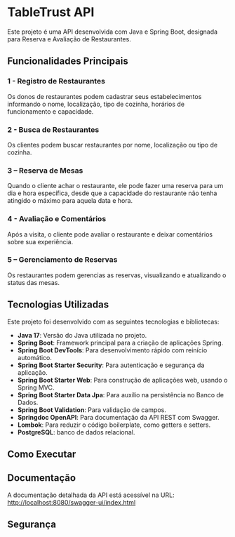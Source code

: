 # TableTrust API

Este projeto é uma API desenvolvida com Java e Spring Boot, designada para Reserva e Avaliação de Restaurantes.

## Funcionalidades Principais

### 1 - Registro de Restaurantes
Os donos de restaurantes podem cadastrar seus estabelecimentos informando o nome, localização, tipo de cozinha, horários de funcionamento e capacidade.

### 2 - Busca de Restaurantes
Os clientes podem buscar restaurantes por nome, localização ou tipo de cozinha.

### 3 – Reserva de Mesas
Quando o cliente achar o restaurante, ele pode fazer uma reserva para um dia e hora específica, desde que a capacidade do restaurante não tenha atingido o máximo para aquela data e hora.

### 4 - Avaliação e Comentários
Após a visita, o cliente pode avaliar o restaurante e deixar comentários sobre sua experiência.

### 5 – Gerenciamento de Reservas
Os restaurantes podem gerencias as reservas, visualizando e atualizando o status das mesas.

## Tecnologias Utilizadas

Este projeto foi desenvolvido com as seguintes tecnologias e bibliotecas:

- **Java 17**: Versão do Java utilizada no projeto.
- **Spring Boot**: Framework principal para a criação de aplicações Spring.
- **Spring Boot DevTools**: Para desenvolvimento rápido com reinício automático.
- **Spring Boot Starter Security**: Para autenticação e segurança da aplicação.
- **Spring Boot Starter Web**: Para construção de aplicações web, usando o Spring MVC.
- **Spring Boot Starter Data Jpa**: Para auxílio na persistência no Banco de Dados.
- **Spring Boot Validation**: Para validação de campos.
- **Springdoc OpenAPI**: Para documentação da API REST com Swagger.
- **Lombok**: Para reduzir o código boilerplate, como getters e setters.
- **PostgreSQL**: banco de dados relacional.


## Como Executar

## Documentação

A documentação detalhada da API está acessível na URL:
[http://localhost:8080/swagger-ui/index.html](http://localhost:8080/swagger-ui/index.html)


## Segurança

